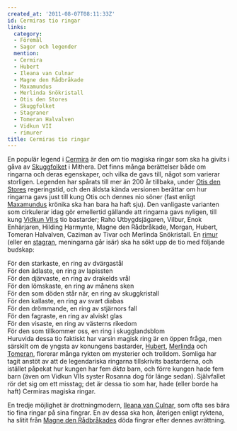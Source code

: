 ```yaml
---
created_at: '2011-08-07T08:11:33Z'
id: Cermiras tio ringar
links:
  category:
  - Föremål
  - Sagor och legender
  mention:
  - Cermira
  - Hubert
  - Ileana van Culnar
  - Magne den Rådbråkade
  - Maxamundus
  - Merlinda Snökristall
  - Otis den Stores
  - Skuggfolket
  - Stagraner
  - Tomeran Halvalven
  - Vidkun VII
  - rimurer
title: Cermiras tio ringar
---
```


En populär legend i [Cermira] är den om tio magiska ringar som ska ha givits i gåva av [Skuggfolket]
i Mithera. Det finns många berättelser både om ringarna och deras egenskaper, och vilka de gavs
till, något som varierar storligen. Legenden har spårats till mer än 200 år tillbaka, under [Otis
den Stores] regeringstid, och den äldsta kända versionen berättar om hur ringarna gavs just till
kung Otis och dennes nio söner (fast enligt [Maxamundus] krönika ska han bara ha haft sju). Den
vanligaste varianten som cirkulerar idag gör emellertid gällande att ringarna gavs nyligen, till
kung [Vidkun VII:s] tio bastarder; Raho Utbygdsjägaren, Vilbur, Enok Enhärjaren, Hilding Harmynte,
Magne den Rådbråkade, Morgan, Hubert, Tomeran Halvalven, Caziman av Tivar och Merlinda Snökristall.
En [rimur] (eller en [stagran], meningarna går isär) ska ha sökt upp de tio med följande budskap:

För den starkaste, en ring av dvärgastål\
För den ädlaste, en ring av lapissten\
För den djärvaste, en ring av drakelds vrål\
För den lömskaste, en ring av månens sken\
För den som döden står när, en ring av skuggkristall\
För den kallaste, en ring av svart diabas\
För den drömmande, en ring av stjärnors fall\
För den fagraste, en ring av alviskt glas\
För den visaste, en ring av västerns rikedom\
För den som tillkommer oss, en ring i skugglandsblom\
Huruvida dessa tio faktiskt har varsin magisk ring är en öppen fråga, men särskilt om de yngsta av
konungens bastarder, [Hubert], [Merlinda] och [Tomeran], florerar många rykten om mysterier och
trolldom. Somliga har tagit anstöt av att de legendariska ringarna tillskrivits bastarderna, och
istället påpekat hur kungen har fem *äkta* barn, och förre kungen hade fem barn (även om Vidkun VIIs
syster Rosanna dog för länge sedan). Självfallet rör det sig om ett misstag; det är dessa tio som
har, hade (eller borde ha haft) Cermiras magiska ringar.

En tredje möjlighet är drottningmodern, [Ileana van Culnar], som ofta ses bära tio fina ringar på
sina fingrar. En av dessa ska hon, återigen enligt ryktena, ha slitit från [Magne den Rådbråkades]
döda fingrar efter dennes avrättning.

  [Cermira]: Cermira
  [Skuggfolket]: Skuggfolket
  [Otis den Stores]: Otis_den_Stores
  [Maxamundus]: Maxamundus
  [Vidkun VII:s]: Vidkun_VII
  [rimur]: rimurer
  [stagran]: Stagraner
  [Hubert]: Hubert
  [Merlinda]: Merlinda_Snökristall
  [Tomeran]: Tomeran_Halvalven
  [Ileana van Culnar]: Ileana_van_Culnar
  [Magne den Rådbråkades]: Magne_den_Rådbråkade
